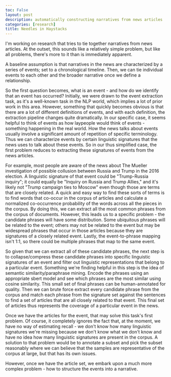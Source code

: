 ```yaml
---
toc: False
layout: post
description: automatically constructing narratives from news articles
categories: [research]
title: Needles in Haystacks
---
```

I'm working on research that tries to tie together narratives from news articles. At the outset, this sounds like a relatively simple problem, but like all problems, there's more to it than is immediately apparent.

A baseline assumption is that narratives in the news are characterized by a series of events; set to a chronological timeline. Then, we can tie individual events to each other and the broader narrative once we define a relationship.

So the first question becomes, what is an event - and how do we identify that an event has occurred? Initially, we were drawn to the event extraction task, as it's a well-known task in the NLP world, which implies a lot of prior work in this area. However, something that quickly becomes obvious is that there are a lot of different definitions of events, and with each definition, the extraction pipeline changes quite dramatically. In our specific case, it seems helpful to think of events as how laypeople would think of events - something happening in the real world. How the news talks about events usually involve a significant amount of repetition of specific terminology. Thus we can characterize events by certain linguistic signatures that the news uses to talk about these events. So in our thus simplified case, the first problem reduces to extracting these signatures of events from the news articles.

For example, most people are aware of the news about The Mueller investigation of possible collusion between Russia and Trump in the 2016 election. A linguistic signature of that event could be "Trump-Russia inquiry"; it could equally be "Inquiry on Russia and Trump Allies," and it's likely not "Trump campaign ties to Moscow" even though those are terms that are closely related. A quick and easy way to find these sorts of terms is to find words that co-occur in the corpus of articles and calculate a normalized co-occurrence probability of the words across all the pieces in the corpus. By doing this, we can extract all the most common phrases from the corpus of documents. However, this leads us to a specific problem - the candidate phrases will have some distribution. Some ubiquitous phrases will be related to the event; others may not be related to the event but may be widespread phrases that occur in those articles because they are signatures of a closely related event. Lastly, the event-to-phrase mapping isn't 1:1, so there could be multiple phrases that map to the same event. 

So given that we can extract all of these candidate phrases, the next step is to collapse/compress these candidate phrases into specific linguistic signatures of an event and filter out linguistic representations that belong to a particular event. Something we're finding helpful in this step is the idea of semantic similarity/paraphrase mining. Encode the phrases using an appropriate sbert model and see which phrases are the most similar using cosine similarity. This small set of final phrases can be human-annotated for quality. Then we can brute force extract every candidate phrase from the corpus and match each phrase from the signature set against the sentences to find a set of articles that are all closely related to that event. This final set of articles thus represents the coverage of a particular event in the news. 

Once we have the articles for the event, that may solve this task's first problem. Of course, it completely ignores the fact that, at the moment, we have no way of estimating recall - we don't know how many linguistic signatures we're missing because we don't know what we don't know and have no idea how many linguistic signatures are present in the corpus. A solution to that problem would be to annotate a subset and pick the subset reasonably where we can believe that the samples are representative of the corpus at large, but that has its own issues.

However, once we have the article set, we embark upon a much more complex problem - how to structure the events into a narrative.
